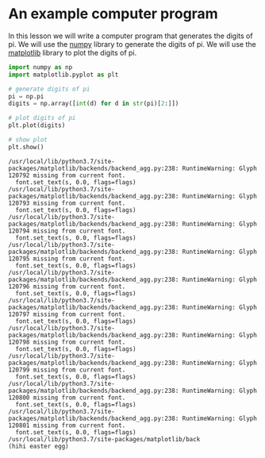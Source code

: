 # An example computer program 

In this lesson we will write a computer program that generates the digits of pi. We will use the [numpy](https://numpy.org/) library to generate the digits of pi. We will use the [matplotlib](https://matplotlib.org/) library to plot the digits of pi.


```python
import numpy as np
import matplotlib.pyplot as plt

# generate digits of pi
pi = np.pi
digits = np.array([int(d) for d in str(pi)[2:]])

# plot digits of pi
plt.plot(digits)

# show plot
plt.show()
```

    /usr/local/lib/python3.7/site-packages/matplotlib/backends/backend_agg.py:238: RuntimeWarning: Glyph 120792 missing from current font.
      font.set_text(s, 0.0, flags=flags)
    /usr/local/lib/python3.7/site-packages/matplotlib/backends/backend_agg.py:238: RuntimeWarning: Glyph 120793 missing from current font.
      font.set_text(s, 0.0, flags=flags)
    /usr/local/lib/python3.7/site-packages/matplotlib/backends/backend_agg.py:238: RuntimeWarning: Glyph 120794 missing from current font.
      font.set_text(s, 0.0, flags=flags)
    /usr/local/lib/python3.7/site-packages/matplotlib/backends/backend_agg.py:238: RuntimeWarning: Glyph 120795 missing from current font.
      font.set_text(s, 0.0, flags=flags)
    /usr/local/lib/python3.7/site-packages/matplotlib/backends/backend_agg.py:238: RuntimeWarning: Glyph 120796 missing from current font.
      font.set_text(s, 0.0, flags=flags)
    /usr/local/lib/python3.7/site-packages/matplotlib/backends/backend_agg.py:238: RuntimeWarning: Glyph 120797 missing from current font.
      font.set_text(s, 0.0, flags=flags)
    /usr/local/lib/python3.7/site-packages/matplotlib/backends/backend_agg.py:238: RuntimeWarning: Glyph 120798 missing from current font.
      font.set_text(s, 0.0, flags=flags)
    /usr/local/lib/python3.7/site-packages/matplotlib/backends/backend_agg.py:238: RuntimeWarning: Glyph 120799 missing from current font.
      font.set_text(s, 0.0, flags=flags)
    /usr/local/lib/python3.7/site-packages/matplotlib/backends/backend_agg.py:238: RuntimeWarning: Glyph 120800 missing from current font.
      font.set_text(s, 0.0, flags=flags)
    /usr/local/lib/python3.7/site-packages/matplotlib/backends/backend_agg.py:238: RuntimeWarning: Glyph 120801 missing from current font.
      font.set_text(s, 0.0, flags=flags)
    /usr/local/lib/python3.7/site-packages/matplotlib/back
    (hihi easter egg)
```